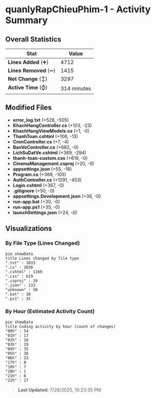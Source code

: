 # quanlyRapChieuPhim-1 - Activity Summary 

## Overall Statistics

| Stat                   | Value                                                             |
| ---------------------- | ----------------------------------------------------------------- |
| **Lines Added** (➕)   | 4712                                          |
| **Lines Removed** (➖) | 1415                                        |
| **Net Change** (↕)    | 3297                |
| **Active Time** (⌚)   | 314 minutes |


## Modified Files
- **error_log.txt** (+528, -505)
- **KhachHangController.cs** (+103, -23)
- **KhachHangViewModels.cs** (+1, -0)
- **ThanhToan.cshtml** (+106, -13)
- **CronController.cs** (+7, -4)
- **BanVeController.cs** (+682, -0)
- **LichSuDatVe.cshtml** (+389, -294)
- **thanh-toan-custom.css** (+619, -0)
- **CinemaManagement.csproj** (+20, -0)
- **appsettings.json** (+55, -18)
- **Program.cs** (+369, -105)
- **AuthController.cs** (+1291, -453)
- **Login.cshtml** (+367, -0)
- **.gitignore** (+50, -0)
- **appsettings.Development.json** (+36, -0)
- **run-app.bat** (+30, -0)
- **run-app.ps1** (+35, -0)
- **launchSettings.json** (+24, -0)

## Visualizations

### By File Type (Lines Changed)

```mermaid
pie showData
title Lines changed by file type
".txt" : 1033
".cs" : 3038
".cshtml" : 1169
".css" : 619
".csproj" : 20
".json" : 133
"unknown" : 50
".bat" : 30
".ps1" : 35
```

### By Hour (Estimated Activity Count)

```mermaid
pie showData
title Coding activity by hour (count of changes)
"00h" : 54
"01h" : 17
"02h" : 10
"03h" : 19
"04h" : 35
"05h" : 38
"06h" : 33
"17h" : 8
"18h" : 7
"20h" : 1
"21h" : 6
"22h" : 17
```


> **Last Updated:** 7/26/2025, 10:23:35 PM